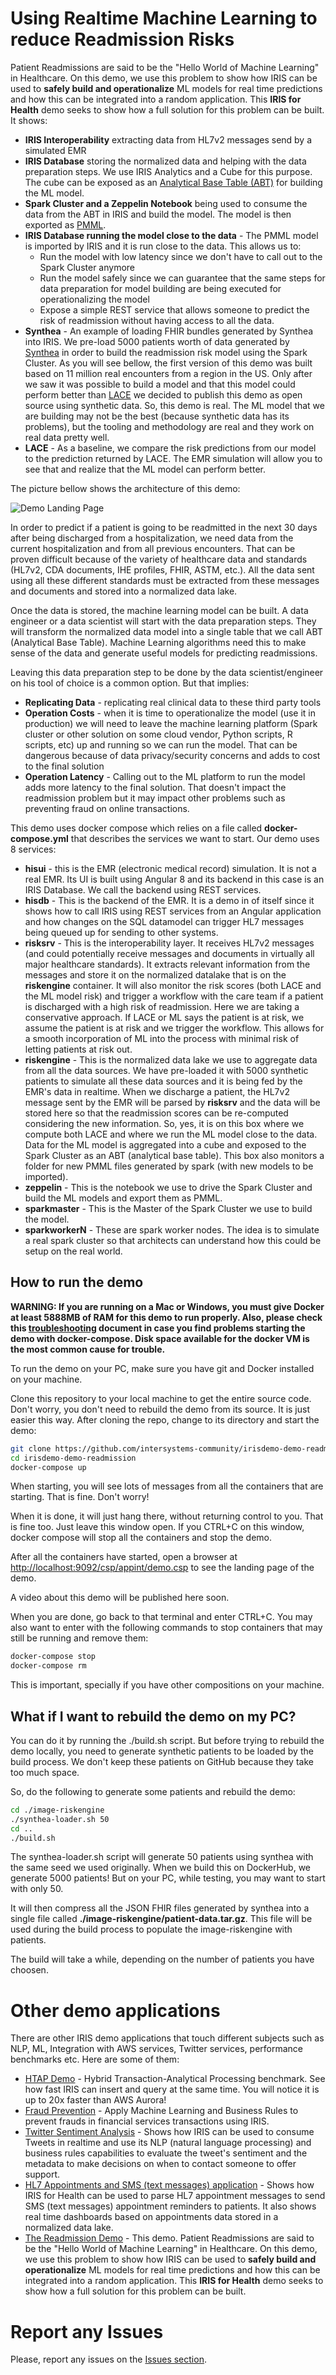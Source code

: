 # Using Realtime Machine Learning to reduce Readmission Risks

Patient Readmissions are said to be the "Hello World of Machine Learning" in Healthcare. On this demo, we use this problem to show how IRIS can be used to **safely build and operationalize** ML models for real time predictions and how this can be integrated into a random application. This **IRIS for Health** demo seeks to show how a full solution for this problem can be built. It shows:
* **IRIS Interoperability** extracting data from HL7v2 messages send by a simulated EMR
* **IRIS Database** storing the normalized data and helping with the data preparation steps. We use IRIS Analytics and a Cube for this purpose. The cube can be exposed as an [Analytical Base Table (ABT)](https://en.wikipedia.org/wiki/Analytical_base_table) for building the ML model.
* **Spark Cluster and a Zeppelin Notebook** being used to consume the data from the ABT in IRIS and build the model. The model is then exported as [PMML](https://en.wikipedia.org/wiki/Predictive_Model_Markup_Language).
* **IRIS Database running the model close to the data** - The PMML model is imported by IRIS and it is run close to the data. This allows us to:
  * Run the model with low latency since we don't have to call out to the Spark Cluster anymore
  * Run the model safely since we can guarantee that the same steps for data preparation for model building are being executed for operationalizing the model
  * Expose a simple REST service that allows someone to predict the risk of readmission without having access to all the data.
* **Synthea** - An example of loading FHIR bundles generated by Synthea into IRIS. We pre-load 5000 patients worth of data generated by [Synthea](https://synthetichealth.github.io/synthea/) in order to build the readmission risk model using the Spark Cluster. As you will see bellow, the first version of this demo was built based on 11 million real encounters from a region in the US. Only after we saw it was possible to build a model and that this model could perform better than [LACE](https://www.mdcalc.com/lace-index-readmission) we decided to publish this demo as open source using synthetic data. So, this demo is real. The ML model that we are building may not be the best (because synthetic data has its problems), but the tooling and methodology are real and they work on real data pretty well.
* **LACE** - As a baseline, we compare the risk predictions from our model to the prediction returned by LACE. The EMR simulation will allow you to see that and realize that the ML model can perform better.

The picture bellow shows the architecture of this demo:

![Demo Landing Page](https://raw.githubusercontent.com/intersystems-community/irisdemo-demo-readmission/master/DemoArchitecture.png?raw=true)

In order to predict if a patient is going to be readmitted in the next 30 days after being discharged from a hospitalization, we need data from the current hospitalization and from all previous encounters. That can be proven difficult because of the variety of healthcare data and standards (HL7v2, CDA documents, IHE profiles, FHIR, ASTM, etc.). All the data sent using all these different standards must be extracted from these messages and documents and stored into a normalized data lake. 

Once the data is stored, the machine learning model can be built. A data engineer or a data scientist will start with the data preparation steps. They will transform the normalized data model into a single table that we call ABT (Analytical Base Table). Machine Learning algorithms need this to make sense of the data and generate useful models for predicting readmissions. 

Leaving this data preparation step to be done by the data scientist/engineer on his tool of choice is a common option. But that implies:
* **Replicating Data** - replicating real clinical data to these third party tools 
* **Operation Costs** - when it is time to operationalize the model (use it in production) we will need to leave the machine learning platform (Spark cluster or other solution on some cloud vendor, Python scripts, R scripts, etc) up and running so we can run the model. That can be dangerous because of data privacy/security concerns and adds to cost to the final solution
* **Operation Latency** - Calling out to the ML platform to run the model adds more latency to the final solution. That doesn't impact the readmission problem but it may impact other problems such as preventing fraud on online transactions.

This demo uses docker compose which relies on a file called **docker-compose.yml** that describes the services we want to start. Our demo uses 8 services:

* **hisui** - this is the EMR (electronic medical record) simulation. It is not a real EMR. Its UI is built using Angular 8 and its backend in this case is an IRIS Database. We call the backend using REST services.
* **hisdb** - This is the backend of the EMR. It is a demo in of itself since it shows how to call IRIS using REST services from an Angular application and how changes on the SQL datamodel can trigger HL7 messages being queued up for sending to other systems.
* **risksrv** - This is the interoperability layer. It receives HL7v2 messages (and could potentially receive messages and documents in virtually all major healthcare standards). It extracts relevant information from the messages and store it on the normalized datalake that is on the **riskengine** container. It will also monitor the risk scores (both LACE and the ML model risk) and trigger a workflow with the care team if a patient is discharged with a high risk of readmission. Here we are taking a conservative approach. If LACE or ML says the patient is at risk, we assume the patient is at risk and we trigger the workflow. This allows for a smooth incorporation of ML into the process with minimal risk of letting patients at risk out.
* **riskengine** - This is the normalized data lake we use to aggregate data from all the data sources. We have pre-loaded it with 5000 synthetic patients to simulate all these data sources and it is being fed by the EMR's data in realtime. When we discharge a patient, the HL7v2 message sent by the EMR will be parsed by **risksrv** and the data will be stored here so that the readmission scores can be re-computed considering the new information. So, yes, it is on this box where we compute both LACE and where we run the ML model close to the data. Data for the ML model is aggregated into a cube and exposed to the Spark Cluster as an ABT (analytical base table). This box also monitors a folder for new PMML files generated by spark (with new models to be imported).
* **zeppelin** - This is the notebook we use to drive the Spark Cluster and build the ML models and export them as PMML.
* **sparkmaster** - This is the Master of the Spark Cluster we use to build the model.
* **sparkworkerN** - These are spark worker nodes. The idea is to simulate a real spark cluster so that architects can understand how this could be setup on the real world.

## How to run the demo

**WARNING: If you are running on a Mac or Windows, you must give Docker at least 5888MB of RAM for this demo to run properly. Also, please check this [troubleshooting](https://github.com/intersystems-community/irisdemo-base-troubleshooting) document in case you find problems starting the demo with docker-compose. Disk space available for the docker VM is the most common cause for trouble.**

To run the demo on your PC, make sure you have git and Docker installed on your machine. 

Clone this repository to your local machine to get the entire source code. Don't worry, you don't need to rebuild the demo from its source. It is just easier this way. After cloning the repo, change to its directory and start the demo:

```bash
git clone https://github.com/intersystems-community/irisdemo-demo-readmission
cd irisdemo-demo-readmission
docker-compose up
```

When starting, you will see lots of messages from all the containers that are starting. That is fine. Don't worry!

When it is done, it will just hang there, without returning control to you. That is fine too. Just leave this window open. If you CTRL+C on this window, docker compose will stop all the containers and stop the demo.

After all the containers have started, open a browser at [http://localhost:9092/csp/appint/demo.csp](http://localhost:9092/csp/appint/demo.csp) to see the landing page of the demo. 

A video about this demo will be published here soon.

When you are done, go back to that terminal and enter CTRL+C. You may also want to enter with the following commands to stop containers that may still be running and remove them:

```bash
docker-compose stop
docker-compose rm
```

This is important, specially if you have other compositions on your machine.

## What if I want to rebuild the demo on my PC?

You can do it by running the ./build.sh script. But before trying to rebuild the demo locally, you need to generate synthetic patients to be loaded by the build process. We don't keep these patients on GitHub because they take too much space. 

So, do the following to generate some patients and rebuild the demo:

```bash
cd ./image-riskengine
./synthea-loader.sh 50
cd ..
./build.sh
```

The synthea-loader.sh script will generate 50 patients using synthea with the same seed we used originally. When we build this on DockerHub, we generate 5000 patients! But on your PC, while testing, you may want to start with only 50.

It will then compress all the JSON FHIR files generated by synthea into a single file called **./image-riskengine/patient-data.tar.gz**. This file will be used during the build process to populate the image-riskengine with patients.

The build will take a while, depending on the number of patients you have choosen. 

# Other demo applications

There are other IRIS demo applications that touch different subjects such as NLP, ML, Integration with AWS services, Twitter services, performance benchmarks etc. Here are some of them:
* [HTAP Demo](https://github.com/intersystems-community/irisdemo-demo-htap) - Hybrid Transaction-Analytical Processing benchmark. See how fast IRIS can insert and query at the same time. You will notice it is up to 20x faster than AWS Aurora!
* [Fraud Prevention](https://github.com/intersystems-community/irisdemo-demo-fraudprevention) - Apply Machine Learning and Business Rules to prevent frauds in financial services transactions using IRIS.
* [Twitter Sentiment Analysis](https://github.com/intersystems-community/irisdemo-demo-twittersentiment) - Shows how IRIS can be used to consume Tweets in realtime and use its NLP (natural language processing) and business rules capabilities to evaluate the tweet's sentiment and the metadata to make decisions on when to contact someone to offer support.
* [HL7 Appointments and SMS (text messages) application](https://github.com/intersystems-community/irisdemo-demo-appointmentsms) -  Shows how IRIS for Health can be used to parse HL7 appointment messages to send SMS (text messages) appointment reminders to patients. It also shows real time dashboards based on appointments data stored in a normalized data lake.
* [The Readmission Demo](https://github.com/intersystems-community/irisdemo-demo-readmission) - This demo. Patient Readmissions are said to be the "Hello World of Machine Learning" in Healthcare. On this demo, we use this problem to show how IRIS can be used to **safely build and operationalize** ML models for real time predictions and how this can be integrated into a random application. This **IRIS for Health** demo seeks to show how a full solution for this problem can be built.

# Report any Issues
  
Please, report any issues on the [Issues section](https://github.com/intersystems-community/irisdemo-demo-readmission/issues).
